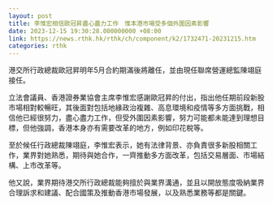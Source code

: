 ```yaml
---
layout: post
title: 李惟宏相信歐冠昇盡心盡力工作　惟本港市場受多個外圍因素影響
date: 2023-12-15 19:30:28.000000000 +08:00
link: https://news.rthk.hk/rthk/ch/component/k2/1732471-20231215.htm
categories: rthk
---
```


港交所行政總裁歐冠昇明年5月合約期滿後將離任，並由現任聯席營運總監陳翊庭接任。

立法會議員、香港證券業協會主席李惟宏感謝歐冠昇的付出，指出他任期前段新股市場相對較暢旺，其後面對包括地緣政治複雜、高息環境和疫情等多方面挑戰，相信他已經很努力，盡心盡力工作，但受外圍因素影響，努力可能都未能達到理想目標，但他強調，香港本身亦有需要改革的地方，例如印花稅等。

至於候任行政總裁陳翊庭，李惟宏表示，她有法律背景、亦負責很多新股相關工作，業界對她熟悉，期待與她合作，一齊推動多方面改革，包括交易層面、市場結構、上市改革等。

他又說，業界期待港交所行政總裁能夠擅於與業界溝通，並且以開放態度吸納業界合理訴求和建議、配合國策及推動香港市場發展，以及熟悉業務等都是關鍵。
